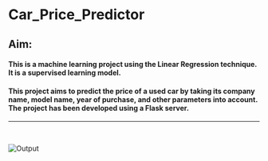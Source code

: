 # Car_Price_Predictor
## **Aim:**

#### This is a machine learning project using the Linear Regression technique. It is a supervised learning model.

#### This project aims to predict the price of a used car by taking its company name, model name, year of purchase, and other parameters into account. The project has been developed using a Flask server.
<hr>
<br>


![Output](https://github.com/Vrush2004/Car_Price_Predictor/assets/131949619/08fac92f-a4ec-4bb8-81c1-99ba3412a2dc)

